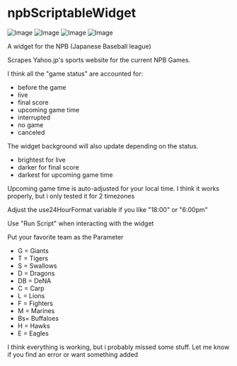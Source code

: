 # npbScriptableWidget

![Image](https://user-images.githubusercontent.com/109525265/183138406-b57c7d59-35ab-4211-8262-6b0599fd4d2e.jpeg)
![Image](https://user-images.githubusercontent.com/109525265/183138419-a70116c1-aabc-4e04-adf4-4fd0878d0437.jpeg)
![Image](https://user-images.githubusercontent.com/109525265/183138423-3c14948a-cf6c-4c56-b6f6-a6f0b550e8c2.jpeg)
![Image](https://user-images.githubusercontent.com/109525265/183138433-ebc3fc13-5117-4600-90fb-ce772e416268.jpeg)


A widget for the NPB (Japanese Baseball league)

Scrapes Yahoo.jp's sports website for the current NPB Games.

I think all the "game status" are accounted for:
- before the game
- live
- final score
- upcoming game time
- interrupted
- no game
- canceled

The widget background will also update depending on the status.
- brightest for live
- darker for final score
- darkest for upcoming game time

Upcoming game time is auto-adjusted for your local time. I think it works properly, but i only tested it for 2 timezones

Adjust the use24HourFormat variable if you like "18:00" or "6:00pm"

Use "Run Script" when interacting with the widget

Put your favorite team as the Parameter
- G = Giants
- T = Tigers
- S = Swallows
- D = Dragons
- DB = DeNA
- C = Carp
- L = Lions
- F = Fighters
- M = Marines
- Bs= Buffaloes
- H = Hawks
- E = Eagles

I think everything is working, but i probably missed some stuff. Let me know if you find an error or want something added
